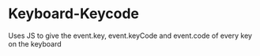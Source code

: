 # Keyboard-Keycode
Uses JS to give the event.key, event.keyCode and event.code of every key on the keyboard

